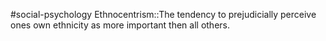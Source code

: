 #social-psychology 
Ethnocentrism::The tendency to prejudicially perceive ones own ethnicity as more important then all others.
<!--SR:!2023-11-09,4,270-->